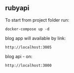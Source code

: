 ## rubyapi
To start from project folder run: 
```
docker-compose up -d
```

blog app will available by link:
```
http://localhost:3005
```

blog api - on:
```
http://localhost:3000
```
